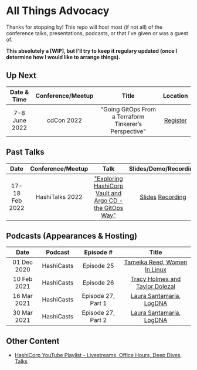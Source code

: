 # All Things Advocacy

Thanks for stopping by! This repo will host most (if not all) of the conference talks, presentations, podcasts, or <insert hand wavy gesture here> that I've given or was a guest of.
  
  **This absolutely a [WIP], but I'll try to keep it regulary updated (once I determine how I would like to arrange things).**
  
 <!--Want me to speak at your event? You can contact me here
 INSERT GOOGLE FORM OR WHATEVS HERE
-->

## Up Next

|Date & Time|Conference/Meetup|Title|Location|
|:---------------:|:------:|:--:|:--:|
| 7-8 June 2022 | cdCon 2022 | "Going GitOps From a Terraform Tinkerer’s Perspective" | [Register](https://events.linuxfoundation.org/cdcon/) |

## Past Talks

|Date|Conference/Meetup|Talk|Slides/Demo/Recording|
|:---------------:|:---------:|:--:|:--:|
|17-18 Feb 2022 | HashiTalks 2022 | ["Exploring HashiCorp Vault and Argo CD - the GitOps Way"](https://github.com/tracypholmes/all-things-advocacy/tree/main/vault-and-argocd-gitops#exploring-hashicorp-vault-and-argocd---the-gitops-way) | [Slides](https://github.com/tracypholmes/all-things-advocacy/blob/main/HashiTalks%202022/HashiTalks%202022%20-%20Vault%20and%20ArgoCD.pdf)  [Recording](https://youtu.be/9ui3giZHaA0) |

## Podcasts (Appearances & Hosting)

|Date|Podcast|Episode #|Title|
|:-:|:-:|:-:|:-:|
| 01 Dec 2020 | HashiCasts | Episode 25 | [Tameika Reed, Women In Linux](https://www.hashicorp.com/resources/hashicast-episode-25-tameika-reed-women-in-linux)
| 10 Feb 2021 | HashiCasts | Episode 26 | [Tracy Holmes and Taylor Dolezal](https://www.hashicorp.com/resources/hashicast-episode-26-tracy-holmes-and-taylor-dolezal)
| 16 Mar 2021| HashiCasts | Episode 27, Part 1 | [Laura Santamaria, LogDNA](https://www.hashicorp.com/resources/hashicast-episode-27-part-1-laura-santamaria-logdna)
|30 Mar 2021| HashiCasts | Episode 27, Part 2 | [Laura Santamaria, LogDNA](https://www.hashicorp.com/resources/hashicast-episode-27-part-2-laura-santamaria-logdna)

## Other Content

- [HashiCorp YouTube Playlist - Livestreams, Office Hours, Deep Dives, Talks](<https://www.youtube.com/c/HashiCorp/search?query=Tracy%20Holmes>)
  

